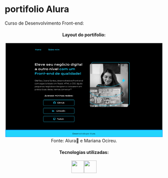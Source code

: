 # portifolio Alura

Curso de Desenvolvimento Front-end:

<div align="center">
  
  <h4>Layout do portifolio:</h4>
  <img width="500" src="https://github.com/marisouza31/portifolioAlura/blob/main/README/portifolio.png"><br>
   Fonte: Alura💙 e Mariana Ocireu.
</div>

<div align="center">
<h4>Tecnologias utilizadas:</h4>
 <img src="https://cdn.jsdelivr.net/gh/devicons/devicon@latest/icons/html5/html5-original.svg" height="40" width="40" /><img src="https://cdn.jsdelivr.net/gh/devicons/devicon@latest/icons/css3/css3-original.svg" height="40" width="40" />
</div>
